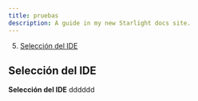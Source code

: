 ```yaml
---
title: pruebas
description: A guide in my new Starlight docs site.
---
```


5. [Selección del IDE](#selección-del-ide)

## Selección del IDE

**Selección del IDE**
dddddd
